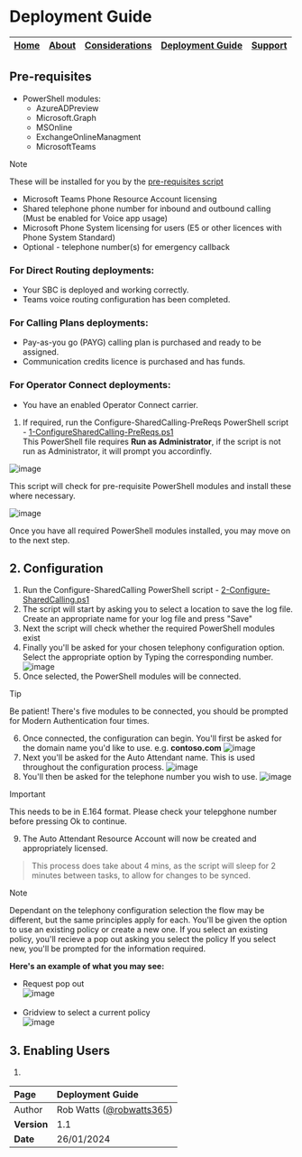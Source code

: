# Deployment Guide

| [Home](README.md) | [About](about.md) | [Considerations](considerations.md) | [Deployment Guide](deployment.md) | [Support](support.md) | 
| --- | --- | --- | --- | --- |

## Pre-requisites
* PowerShell modules:
  * AzureADPreview
  * Microsoft.Graph
  * MSOnline
  * ExchangeOnlineManagment
  * MicrosoftTeams
 > [!NOTE]
  >  These will be installed  for you by the [pre-requisites script](1-ConfigureSharedCalling-PreReqs.ps1)

*	Microsoft Teams Phone Resource Account licensing
*	Shared telephone phone number for inbound and outbound calling (Must be enabled for Voice app usage)
*	Microsoft Phone System licensing for users (E5 or other licences with Phone System Standard)
*	Optional - telephone number(s) for emergency callback

### For Direct Routing deployments:
* Your SBC is deployed and working correctly.
* Teams voice routing configuration has been completed.
### For Calling Plans deployments:
* Pay-as-you go (PAYG) calling plan is purchased and ready to be assigned.
* Communication credits licence is purchased and has funds.
### For Operator Connect deployments:
* You have an enabled Operator Connect carrier.

1. If required, run the Configure-SharedCalling-PreReqs PowerShell script - [1-ConfigureSharedCalling-PreReqs.ps1](https://github.com/robwatts365/MicrosoftTeamsPhone-ConfigureSharedCalling/blob/main/1-ConfigureSharedCalling-PreReqs.ps1)  
This PowerShell file requires **Run as Administrator**, if the script is not run as Administrator, it will prompt you accordinfly.  
  
![image](https://github.com/robwatts365/MicrosoftTeamsPhone-ConfigureSharedCalling/assets/65971102/6d484f43-f135-467e-9484-28981d4712e9)

This script will check for pre-requisite PowerShell modules and install these where necessary.  
    
![image](https://github.com/robwatts365/MicrosoftTeamsPhone-ConfigureSharedCalling/assets/65971102/7a76bb52-57fd-41f1-8875-6e5c0b53def3)  
  
Once you have all required PowerShell modules installed, you may move on to the next step.

## 2. Configuration
1. Run the Configure-SharedCalling PowerShell script - [2-Configure-SharedCalling.ps1](https://github.com/robwatts365/MicrosoftTeamsPhone-ConfigureSharedCalling/blob/main/2-Configure-SharedCalling.ps1)  
2. The script will start by asking you to select a location to save the log file. Create an appropriate name for your log file and press "Save"
3. Next the script will check whether the required PowerShell modules exist
4. Finally you'll be asked for your chosen telephony configuration option. Select the appropriate option by Typing the corresponding number.
   ![image](https://github.com/robwatts365/MicrosoftTeamsPhone-ConfigureSharedCalling/assets/65971102/264e75ae-f337-412e-b56a-e431106aac33)
5. Once selected, the PowerShell modules will be connected. 
 > [!TIP]
  >  Be patient! There's five modules to be connected, you should be prompted for Modern Authentication four times.
6. Once connected, the configuration can begin. You'll first be asked for the domain name you'd like to use. e.g. **contoso.com**
   ![image](https://github.com/robwatts365/MicrosoftTeamsPhone-ConfigureSharedCalling/assets/65971102/78e3d743-a422-4e7d-bd96-134da0d46f81)
7. Next you'll be asked for the Auto Attendant name. This is used throughout the configuration process.
   ![image](https://github.com/robwatts365/MicrosoftTeamsPhone-ConfigureSharedCalling/assets/65971102/cae382df-ff7c-457e-9a22-e5aba0802ef9)
8. You'll then be asked for the telephone number you wish to use.
   ![image](https://github.com/robwatts365/MicrosoftTeamsPhone-ConfigureSharedCalling/assets/65971102/79366712-9af6-4b9a-8f37-8916824dc675)
> [!IMPORTANT]
  >  This needs to be in E.164 format. Please check your telepghone number before pressing Ok to continue.
9. The Auto Attendant Resource Account will now be created and appropriately licensed.
> This process does take about 4 mins, as the script will sleep for 2 minutes between tasks, to allow for changes to be synced.

> [!NOTE]
> Dependant on the telephony configuration selection the flow may be different, but the same principles apply for each. 
> You'll be given the option to use an existing policy or create a new one. 
> If you select an existing policy, you'll recieve a pop out asking you select the policy
> If you select new, you'll be prompted for the information required.

**Here's an example of what you may see:**  

   * Request pop out  
    ![image](https://github.com/robwatts365/MicrosoftTeamsPhone-ConfigureSharedCalling/assets/65971102/8960f163-b0b9-46cd-ad4a-66d771cbe1a5)
<br></br>
   * Gridview to select a current policy  
    ![image](https://github.com/robwatts365/MicrosoftTeamsPhone-ConfigureSharedCalling/assets/65971102/9f3a7839-95c5-4f7a-98df-fc616f829dcc)

## 3. Enabling Users  

1. 

| Page | Deployment Guide |
| :--- | :--- |
| Author | Rob Watts ([@robwatts365](https://github.com/robwatts365)) |
| **Version** | 1.1 |
| **Date** | 26/01/2024 |
